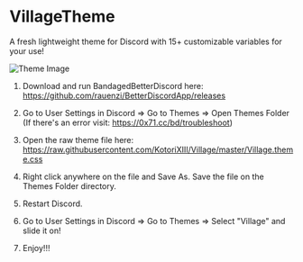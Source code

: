 # VillageTheme
A fresh lightweight theme for Discord with 15+ customizable variables for your use!

![Theme Image](https://i.imgur.com/Xbjz2gC.jpg)
1) Download and run BandagedBetterDiscord here: https://github.com/rauenzi/BetterDiscordApp/releases

2) Go to User Settings in Discord => Go to Themes => Open Themes Folder (If there's an error visit: https://0x71.cc/bd/troubleshoot)

3) Open the raw theme file here: https://raw.githubusercontent.com/KotoriXIII/Village/master/Village.theme.css

4) Right click anywhere on the file and Save As. Save the file on the Themes Folder directory.

5) Restart Discord.

6) Go to User Settings in Discord => Go to Themes => Select "Village" and slide it on!

7) Enjoy!!!
